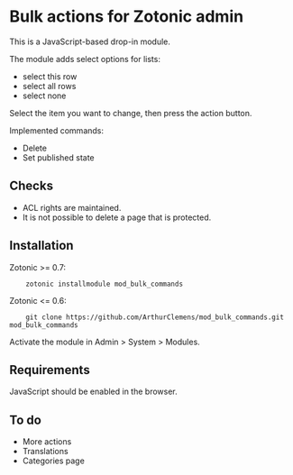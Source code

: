 # Bulk actions for Zotonic admin

This is a JavaScript-based drop-in module.

The module adds select options for lists:

* select this row
* select all rows
* select none

Select the item you want to change, then press the action button. 

Implemented commands:

* Delete
* Set published state


## Checks

* ACL rights are maintained.
* It is not possible to delete a page that is protected.


## Installation

Zotonic >= 0.7:

        zotonic installmodule mod_bulk_commands

Zotonic <= 0.6:

        git clone https://github.com/ArthurClemens/mod_bulk_commands.git mod_bulk_commands

Activate the module in Admin > System > Modules.


## Requirements

JavaScript should be enabled in the browser.


## To do

* More actions
* Translations
* Categories page

